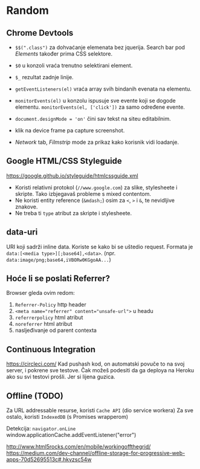 # Random

## Chrome Devtools
* `$$(".class")` za dohvaćanje elemenata bez jquerija. Search bar pod *Elements* također prima CSS selektore.
* `$0` u konzoli vraća trenutno selektirani element.
* `$_` rezultat zadnje linije.

* `getEventListeners(el)` vraća array svih bindanih evenata na elementu.
* `monitorEvents(el)` u konzolu ispusuje sve evente koji se dogode elementu. `monitorEvents(el, ['click'])` za samo određene evente.

* `document.designMode = 'on'` čini sav tekst na siteu editabilnim.
* klik na device frame pa capture screenshot.
* *Network* tab, *Filmstrip* mode za prikaz kako korisnik vidi loadanje.


## Google HTML/CSS Styleguide
https://google.github.io/styleguide/htmlcssguide.xml
* Koristi relativni protokol (`//www.google.com`) za slike, stylesheete i skripte. Tako izbjegavaš probleme s mixed contentom.
* Ne koristi entity reference (`&mdash;`) osim za `<`, `>` i `&`, te nevidljive znakove.
* Ne treba ti `type` atribut za skripte i stylesheete.


## data-uri
URI koji sadrži inline data. Koriste se kako bi se uštedio request.
Formata je `data:[<media type>][;base64],<data>`. (npr. `data:image/png;base64,iVBORw0KGgoAA...`)


## Hoće li se poslati Referrer?
Browser gleda ovim redom:
1. `Referrer-Policy` http header
2. `<meta name="referrer" content="unsafe-url">` u headu
3. `referrerpolicy` html atribut
4. `noreferrer` html atribut
5. nasljeđivanje od parent contexta


## Continuous Integration
https://circleci.com/
Kad pushash kod, on automatski povuče to na svoj server, i pokrene sve testove.
Čak možeš podesiti da ga deploya na Heroku ako su svi testovi prošli. Jer si lijena guzica.


## Offline (TODO)
Za URL addressable resurse, koristi `Cache API` (dio service workera)
Za sve ostalo, koristi `IndexedDB` (s Promises wrapperom)

Detekcija:
`navigator.onLine`
window.applicationCache.addEventListener("error")

http://www.html5rocks.com/en/mobile/workingoffthegrid/
https://medium.com/dev-channel/offline-storage-for-progressive-web-apps-70d52695513c#.hkvzsc54w
